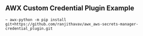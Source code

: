 AWX Custom Credential Plugin Example
---

```shell
~ awx-python -m pip install git+https://github.com/ranjithavav/awx_aws-secrets-manager-credential_plugin.git
```
